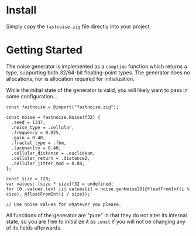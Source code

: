 # Install

Simply copy the `fastnoise.zig` file directly into your project.

# Getting Started

The noise generator is implemented as a `comptime` function which returns a type, supporting both 32/64-bit floating-point types.
The generator does no allocations, nor is allocation required for initialization. 

While the initial state of the generator is valid, you will likely want to pass in some configuration...
```zig
const fastnoise = @import("fastnoise.zig");

const noise = fastnoise.Noise(f32) {
  .seed = 1337,
  .noise_type = .cellular,
  .frequency = 0.025,
  .gain = 0.40,
  .fractal_type = .fbm,
  .lacunarity = 0.40,
  .cellular_distance = .euclidean,
  .cellular_return = .distance2,
  .cellular_jitter_mod = 0.88,
};

const size = 128;
var values: [size * size]f32 = undefined;
for (0..values.len) |i| values[i] = noise.genNoise2D(@floatFromInt(i % size), @floatFromInt(i / size));

// Use noise values for whatever you please.
```

All functions of the generator are "pure" in that they do not alter its internal state, so you are free to initialize it as `const` if you will not be changing any of its fields afterwards.
